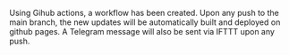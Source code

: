 Using Gihub actions, a workflow has been created. Upon any push to the main branch, the new updates will be automatically built and deployed on github pages. A Telegram message will also be sent via IFTTT upon any push.